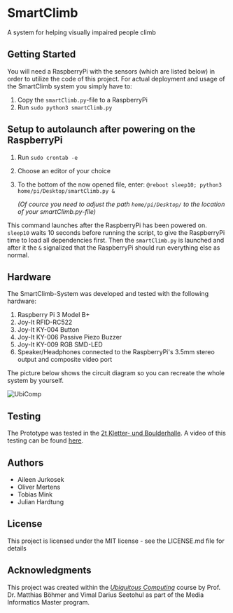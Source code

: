 # SmartClimb
A system for helping visually impaired people climb


## Getting Started

You will need a RaspberryPi with the sensors (which are listed below) in order to utilize the code of this project.
For actual deployment and usage of the SmartClimb system you simply have to:

1. Copy the `smartClimb.py`-file to a RaspberryPi
2. Run `sudo python3 smartClimb.py`

## Setup to autolaunch after powering on the RaspberryPi

1. Run `sudo crontab -e`
2. Choose an editor of your choice
3. To the bottom of the now opened file, enter: `@reboot sleep10; python3 home/pi/Desktop/smartClimb.py &`
   
   _(Of cource you need to adjust the path `home/pi/Desktop/` to the location of your smartClimb.py-file)_

This command launches after the RaspberryPi has been powered on. `sleep10` waits 10 seconds before running the script, to give the RaspberryPi time to load all dependencies first. Then the `smartClimb.py` is launched and after it the `&` signalized that the RaspberryPi should run everything else as normal.

## Hardware

The SmartClimb-System was developed and tested with the following hardware:

1. Raspberry Pi 3 Model B+
2. Joy-It RFID-RC522
3. Joy-It KY-004 Button
4. Joy-It KY-006 Passive Piezo Buzzer
5. Joy-It KY-009 RGB SMD-LED
6. Speaker/Headphones connected to the RaspberryPi's 3.5mm stereo output and composite video port

The picture below shows the circuit diagram so you can recreate the whole system by yourself.

![UbiComp](https://github.com/JuHardtung/SmartClimb/assets/15029310/fd33ae10-0aa4-40c1-ae2a-13f58aa8efe9)

## Testing

The Prototype was tested in the  [2t Kletter- und Boulderhalle](https://www.2tklettern.de/). A video of this testing can be found [here](https://youtu.be/4ytUx1dRwLQ?si=VMUUZwbRYJnUahgd).


## Authors

- Aileen Jurkosek
- Oliver Mertens
- Tobias Mink
- Julian Hardtung

## License
This project is licensed under the MIT license - see the LICENSE.md file for details

## Acknowledgments

This project was created within the [_Ubiquitous Computing_](https://www.medieninformatik.th-koeln.de/study/master/moduls/ma_wpf_ubiquitous_computing/) course by Prof. Dr. Matthias Böhmer and Vimal Darius Seetohul as part of the Media Informatics Master program.

